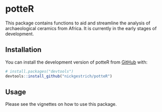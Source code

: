 
<!-- README.md is generated from README.Rmd. Please edit that file -->

# potteR

<!-- badges: start -->
<!-- badges: end -->

This package contains functions to aid and streamline the analysis of
archaeological ceramics from Africa. It is currently in the early stages
of development.

## Installation

You can install the development version of potteR from
[GitHub](https://github.com/) with:

``` r
# install.packages("devtools")
devtools::install_github("nickgestrich/potteR")
```

## Usage

Please see the vignettes on how to use this package.

